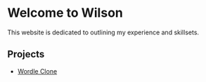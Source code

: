 # Welcome to Wilson
This website is dedicated to outlining my experience and skillsets.
<!-- For full documentation visit [mkdocs.org](https://www.mkdocs.org). -->

<!-- ## Commands

* `mkdocs new [dir-name]` - Create a new project.
* `mkdocs serve` - Start the live-reloading docs server.
* `mkdocs build` - Build the documentation site.
* `mkdocs -h` - Print help message and exit. -->

## Projects
* [Wordle Clone](https://wilson-kong.github.io/games)

<!-- ## Project layout

    mkdocs.yml    # The configuration file.
    docs/
        index.md  # The documentation homepage.
        ...       # Other markdown pages, images and other files. -->
